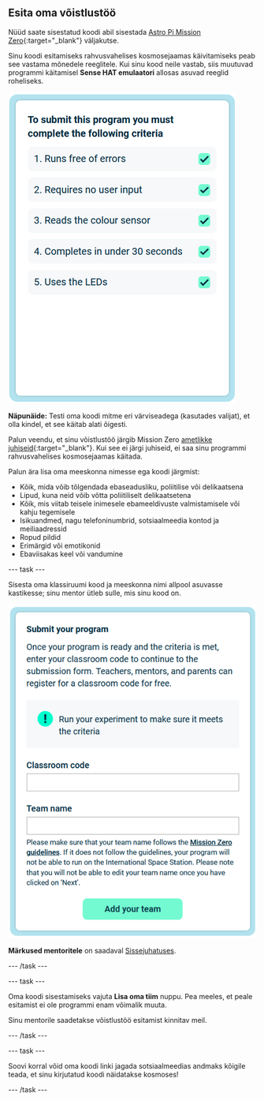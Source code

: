 ## Esita oma võistlustöö

Nüüd saate sisestatud koodi abil sisestada [Astro Pi Mission Zero](https://astro-pi.org/mission-zero){:target="_blank"} väljakutse.

Sinu koodi esitamiseks rahvusvahelises kosmosejaamas käivitamiseks peab see vastama mõnedele reeglitele. Kui sinu kood neile vastab, siis muutuvad programmi käitamisel **Sense HAT emulaatori** allosas asuvad reeglid roheliseks.

![Mission Zero leht näitamas võistlustöö esitamise nõudeid.](images/rules.png)

**Näpunäide:** Testi oma koodi mitme eri värviseadega (kasutades valijat), et olla kindel, et see käitab alati õigesti.

Palun veendu, et sinu võistlustöö järgib Mission Zero [ametlikke juhiseid](https://astro-pi.org/mission-zero/guidelines){:target="_blank"}. Kui see ei järgi juhiseid, ei saa sinu programmi rahvusvahelises kosmosejaamas käitada.

Palun ära lisa oma meeskonna nimesse ega koodi järgmist:

+ Kõik, mida võib tõlgendada ebaseadusliku, poliitilise või delikaatsena
+ Lipud, kuna neid võib võtta poliitiliselt delikaatsetena
+ Kõik, mis viitab teisele inimesele ebameeldivuste valmistamisele või kahju tegemisele
+ Isikuandmed, nagu telefoninumbrid, sotsiaalmeedia kontod ja meiliaadressid
+ Ropud pildid
+ Erimärgid või emotikonid
+ Ebaviisakas keel või vandumine

--- task ---

Sisesta oma klassiruumi kood ja meeskonna nimi allpool asuvasse kastikesse; sinu mentor ütleb sulle, mis sinu kood on.

![Klassiruumi koodi ja meeskonna nime esitamise vorm](images/submission.png)

**Märkused mentoritele** on saadaval [Sissejuhatuses](https://projects.raspberrypi.org/en/projects/astro-pi-mission-zero/0).

--- /task ---

--- task ---

Oma koodi sisestamiseks vajuta **Lisa oma tiim** nuppu. Pea meeles, et peale esitamist ei ole programmi enam võimalik muuta.

Sinu mentorile saadetakse võistlustöö esitamist kinnitav meil.

--- /task ---

--- task ---

Soovi korral võid oma koodi linki jagada sotsiaalmeedias andmaks kõigile teada, et sinu kirjutatud koodi näidatakse kosmoses!

--- /task ---

